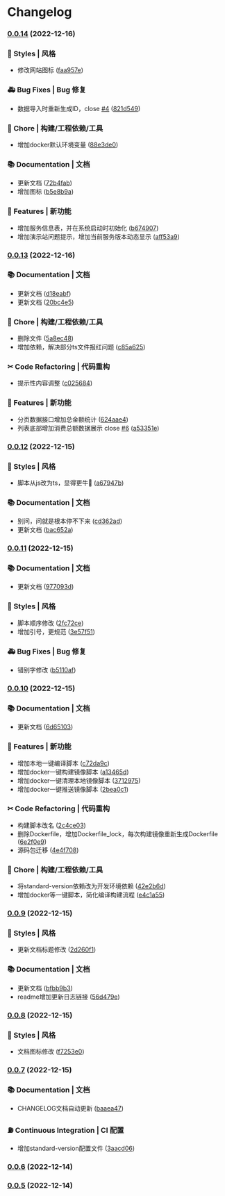 # Changelog
### [0.0.14](https://github.com/DingDangDog/cashbook/compare/v0.0.13...v0.0.14) (2022-12-16)


### 🚙 Styles | 风格

* 修改网站图标 ([faa957e](https://github.com/DingDangDog/cashbook/commit/faa957edda9a867e4829ff8b482778798db9a909))


### 🚑 Bug Fixes | Bug 修复

* 数据导入时重新生成ID，close [#4](https://github.com/DingDangDog/cashbook/issues/4) ([821d549](https://github.com/DingDangDog/cashbook/commit/821d549c24c26ca08a09c74942ed450e45c48c35))


### 🚩 Chore | 构建/工程依赖/工具

* 增加docker默认环境变量 ([88e3de0](https://github.com/DingDangDog/cashbook/commit/88e3de061ec880d436a0394ecd9f37b3273b513d))


### 📚 Documentation | 文档

* 更新文档 ([72b4fab](https://github.com/DingDangDog/cashbook/commit/72b4fabb5d470615912af4f1a9e17fd272aab150))
* 增加图标 ([b5e8b9a](https://github.com/DingDangDog/cashbook/commit/b5e8b9ae1d60d6784cc99f40fb646af2f98c1049))


### 🛴 Features | 新功能

* 增加服务信息表，并在系统启动时初始化 ([b674907](https://github.com/DingDangDog/cashbook/commit/b67490725a42f7d02fdb2e7cdb578cc9ef617c4e))
* 增加演示站问题提示，增加当前服务版本动态显示 ([aff53a9](https://github.com/DingDangDog/cashbook/commit/aff53a9a7289cde1c984de95cb6c3a84444bdd52))

### [0.0.13](https://github.com/DingDangDog/cashbook/compare/v0.0.12...v0.0.13) (2022-12-16)


### 📚 Documentation | 文档

* 更新文档 ([d18eabf](https://github.com/DingDangDog/cashbook/commit/d18eabff32c04e626d2532fce2d90ad58ac29a53))
* 更新文档 ([20bc4e5](https://github.com/DingDangDog/cashbook/commit/20bc4e5da259d05e95efc58782608c4ace4ef44f))


### 🚩 Chore | 构建/工程依赖/工具

* 删除文件 ([5a8ec48](https://github.com/DingDangDog/cashbook/commit/5a8ec48bfb124f4aba03c91591479114f72cf262))
* 增加依赖，解决部分ts文件报红问题 ([c85a625](https://github.com/DingDangDog/cashbook/commit/c85a625c6425acdd3593bb2b3426855eb07f2041))


### ✂ Code Refactoring | 代码重构

* 提示性内容调整 ([c025684](https://github.com/DingDangDog/cashbook/commit/c025684beae3d8a38d2c699b02cb10d8143ca940))


### 🛴 Features | 新功能

* 分页数据接口增加总金额统计 ([624aae4](https://github.com/DingDangDog/cashbook/commit/624aae45112e15b3934a1b8f5ea4e05b46fab124))
* 列表底部增加消费总额数据展示 close [#6](https://github.com/DingDangDog/cashbook/issues/6) ([a53351e](https://github.com/DingDangDog/cashbook/commit/a53351ebdfeefbc88b25822fc190d7ca61d5b3cd))

### [0.0.12](https://github.com/DingDangDog/cashbook/compare/v0.0.11...v0.0.12) (2022-12-15)


### 🚙 Styles | 风格

* 脚本从js改为ts，显得更牛🍺 ([a67947b](https://github.com/DingDangDog/cashbook/commit/a67947b2820244af17868a499b15d67640fc0e99))


### 📚 Documentation | 文档

* 别问，问就是根本停不下来 ([cd362ad](https://github.com/DingDangDog/cashbook/commit/cd362ad289b370636553e5483016876fb9f88031))
* 更新文档 ([bac652a](https://github.com/DingDangDog/cashbook/commit/bac652ac21b821dfd9d28a13875616f777732fee))

### [0.0.11](https://github.com/DingDangDog/cashbook/compare/v0.0.10...v0.0.11) (2022-12-15)


### 📚 Documentation | 文档

* 更新文档 ([977093d](https://github.com/DingDangDog/cashbook/commit/977093d78fc0960134cdb8acc18608dabbfd8038))


### 🚙 Styles | 风格

* 脚本顺序修改 ([2fc72ce](https://github.com/DingDangDog/cashbook/commit/2fc72cece9359559da79535bec3a28c9a641ffe7))
* 增加引号，更规范 ([3e57f51](https://github.com/DingDangDog/cashbook/commit/3e57f51fd38bd5759dd1756fbb54d3a8a68f8ad6))


### 🚑 Bug Fixes | Bug 修复

* 错别字修改 ([b5110af](https://github.com/DingDangDog/cashbook/commit/b5110af7d7d9cc8fc1025fb19c217d1ec31e0616))

### [0.0.10](https://github.com/DingDangDog/cashbook/compare/v0.0.9...v0.0.10) (2022-12-15)


### 📚 Documentation | 文档

* 更新文档 ([6d65103](https://github.com/DingDangDog/cashbook/commit/6d65103ec2615a922cdc7d2838fecdc2bf5a0551))


### 🛴 Features | 新功能

* 增加本地一键编译脚本 ([c72da9c](https://github.com/DingDangDog/cashbook/commit/c72da9c6bc8d01594a9443f1c88ab0e52db0733a))
* 增加docker一键构建镜像脚本 ([a13465d](https://github.com/DingDangDog/cashbook/commit/a13465d2e221c80601e24d6e108091c0c06a41d3))
* 增加docker一键清理本地镜像脚本 ([3712975](https://github.com/DingDangDog/cashbook/commit/3712975882360c15aba90c3129321e6e4784901f))
* 增加docker一键推送镜像脚本 ([2bea0c1](https://github.com/DingDangDog/cashbook/commit/2bea0c1ba2cae9f94325335b51f4072805eb32d8))


### ✂ Code Refactoring | 代码重构

* 构建脚本改名 ([2c4ce03](https://github.com/DingDangDog/cashbook/commit/2c4ce0386519d3a5c7fd6a42a1cc09315c7452fd))
* 删除Dockerfile，增加Dockerfile_lock，每次构建镜像重新生成Dockerfile ([6e2f0e9](https://github.com/DingDangDog/cashbook/commit/6e2f0e967da2ecba6a84f4379cf996fabd48c93e))
* 源码包迁移 ([4e4f708](https://github.com/DingDangDog/cashbook/commit/4e4f7087eaadcc1b980bb940d8289c8fb9997af6))


### 🚩 Chore | 构建/工程依赖/工具

* 将standard-version依赖改为开发环境依赖 ([42e2b6d](https://github.com/DingDangDog/cashbook/commit/42e2b6dfbf73333a1393dd51e67b002beb9e1e3a))
* 增加docker等一键脚本，简化编译构建流程 ([e4c1a55](https://github.com/DingDangDog/cashbook/commit/e4c1a553e312f93aa3812777e4e65ec1af28a282))

### [0.0.9](https://github.com/DingDangDog/cashbook/compare/v0.0.8...v0.0.9) (2022-12-15)


### 🚙 Styles | 风格

* 更新文档标题修改 ([2d260f1](https://github.com/DingDangDog/cashbook/commit/2d260f1f641915dfed35716218d8fd78d6d9e79b))


### 📚 Documentation | 文档

* 更新文档 ([bfbb9b3](https://github.com/DingDangDog/cashbook/commit/bfbb9b3394008b0e0e9c7b8832f566d0cd8349b1))
* readme增加更新日志链接 ([56d479e](https://github.com/DingDangDog/cashbook/commit/56d479ed281b1c297e35369eecc10ed4fe281be2))

### [0.0.8](https://github.com/DingDangDog/cashbook/compare/v0.0.7...v0.0.8) (2022-12-15)


### 🚙 Styles | 风格

* 文档图标修改 ([f7253e0](https://github.com/DingDangDog/cashbook/commit/f7253e0032051d86fa5b68a4e696a7507b9a6fec))

### [0.0.7](https://github.com/DingDangDog/cashbook/compare/v0.0.6...v0.0.7) (2022-12-15)


### 📚 Documentation | 文档

* CHANGELOG文档自动更新 ([baaea47](https://github.com/DingDangDog/cashbook/commit/baaea47fd48a0dbd26216f74685e6f973e26b95c))


### ⛽ Continuous Integration | CI 配置

* 增加standard-version配置文件 ([3aacd06](https://github.com/DingDangDog/cashbook/commit/3aacd0639d4745f503b88b52200c522550173181))

### [0.0.6](https://github.com/DingDangDog/cashbook/compare/v0.0.5...v0.0.6) (2022-12-14)

### [0.0.5](https://github.com/DingDangDog/cashbook/compare/v0.0.4...v0.0.5) (2022-12-14)
